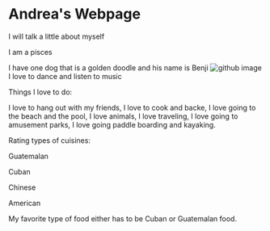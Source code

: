 # Andrea's Webpage

I will talk a little about myself

I am a pisces  

I have one dog that is a golden doodle and his name is Benji
![github image](https://www.google.com/imgres?imgurl=https%3A%2F%2Fimagesvc.meredithcorp.io%2Fv3%2Fmm%2Fimage%3Furl%3Dhttps%253A%252F%252Fstatic.onecms.io%252Fwp-content%252Fuploads%252Fsites%252F47%252F2021%252F04%252F15%252Fgoldendoodle-running-on-beach-1723968841-2-2000.jpg&imgrefurl=https%3A%2F%2Fwww.dailypaws.com%2Fdogs-puppies%2Fdog-breeds%2Fgoldendoodle&tbnid=tmjYhBDCy9208M&vet=12ahUKEwje0uuVqsPzAhUIU1MKHa5uA9sQMygFegUIARDUAQ..i&docid=86QGmZCLadENZM&w=2000&h=1332&q=goldendoodle&ved=2ahUKEwje0uuVqsPzAhUIU1MKHa5uA9sQMygFegUIARDUAQ)
I love to dance and listen to music

Things I love to do:

I love to hang out with my friends,
I love to cook and backe,
I love going to the beach and the pool,
I love animals,
I love traveling,
I love going to amusement parks,
I love going paddle boarding and kayaking.


Rating types of cuisines:

Guatemalan 

Cuban

Chinese

American

My favorite type of food either has to be Cuban or Guatemalan food.
